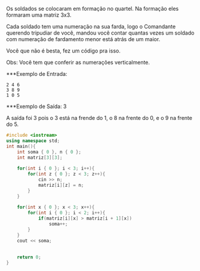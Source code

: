 Os soldados se colocaram em formação no quartel. 
Na formação eles formaram uma matriz 3x3. 
 
Cada soldado tem uma numeração na sua farda, logo 
o Comandante querendo tripudiar de você, mandou 
você contar quantas vezes um soldado com numeração de fardamento menor está 
atrás de um maior. 
 
Você que não é besta, fez um código pra isso. 
 
Obs: Você tem que conferir as numerações verticalmente. 
 
***Exemplo de Entrada:

    2 4 6 
    3 8 9 
    1 0 5 
 
***Exemplo de Saída: 3

A saída foi 3 pois o 3 está na frende do 1, o 8 na frente do 0, e o 9 na frente do 5.

```cpp
#include <iostream>
using namespace std;
int main(){
    int soma { 0 }, n { 0 };
    int matriz[3][3];
    
    for(int i { 0 }; i < 3; i++){
        for(int z { 0 }; z < 3; z++){
            cin >> n;
            matriz[i][z] = n;
        }
    }
    
    for(int x { 0 }; x < 3; x++){
        for(int i { 0 }; i < 2; i++){
            if(matriz[i][x] > matriz[i + 1][x])
                soma++;
        }
    }
    cout << soma;
    
    
    return 0;
}
```
